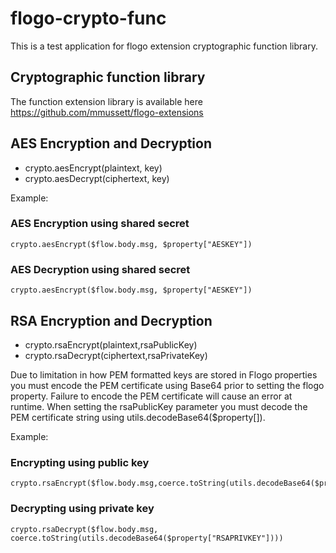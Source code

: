 # flogo-crypto-func

This is a test application for flogo extension cryptographic function library.


## Cryptographic function library

The function extension library is available here https://github.com/mmussett/flogo-extensions


## AES Encryption and Decryption


* crypto.aesEncrypt(plaintext, key)
* crypto.aesDecrypt(ciphertext, key)

Example:

### AES Encryption using shared secret
```
crypto.aesEncrypt($flow.body.msg, $property["AESKEY"])
```


### AES Decryption using shared secret
```
crypto.aesEncrypt($flow.body.msg, $property["AESKEY"])
```


## RSA Encryption and Decryption

* crypto.rsaEncrypt(plaintext,rsaPublicKey)
* crypto.rsaDecrypt(ciphertext,rsaPrivateKey)


Due to limitation in how PEM formatted keys are stored in Flogo properties you must encode the PEM certificate using Base64 prior to setting the flogo property. Failure to encode the PEM certificate will cause an error at runtime. When setting the rsaPublicKey parameter you must decode the PEM certificate string using utils.decodeBase64($property[]). 

Example:

### Encrypting using public key 
```
crypto.rsaEncrypt($flow.body.msg,coerce.toString(utils.decodeBase64($property["RSAPUBKEY"])))

```

### Decrypting using private key
```
crypto.rsaDecrypt($flow.body.msg, coerce.toString(utils.decodeBase64($property["RSAPRIVKEY"])))
```